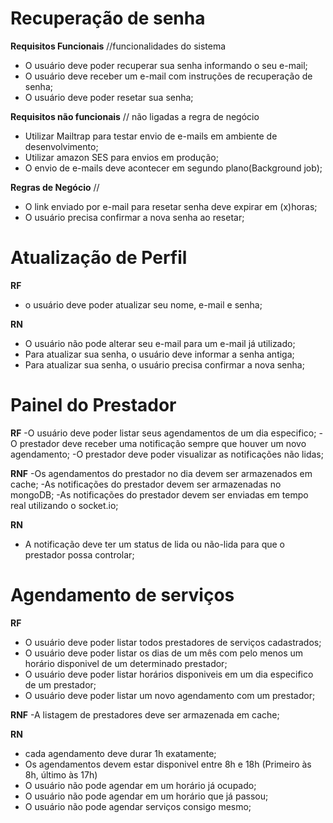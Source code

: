 # Recuperação de senha

**Requisitos Funcionais** //funcionalidades do sistema

- O usuário deve poder recuperar sua senha informando o seu e-mail;
- O usuário deve receber um e-mail com instruções de recuperação de senha;
- O usuário deve poder resetar sua senha;

**Requisitos não funcionais** // não ligadas a regra de negócio

- Utilizar Mailtrap para testar envio de e-mails em ambiente de desenvolvimento;
- Utilizar amazon SES para envios em produção;
- O envio de e-mails deve acontecer em segundo plano(Background job);

**Regras de Negócio** //

- O link enviado por e-mail para resetar senha deve expirar em (x)horas;
- O usuário precisa confirmar a nova senha ao resetar;

# Atualização de Perfil

**RF**

- o usuário deve poder atualizar seu nome, e-mail e senha;

**RN**

- O usuário não pode alterar seu e-mail para um e-mail já utilizado;
- Para atualizar sua senha, o usuário deve informar a senha antiga;
- Para atualizar sua senha, o usuário precisa confirmar a nova senha;

# Painel do Prestador

**RF**
-O usuário deve poder listar seus agendamentos de um dia especifico;
-O prestador deve receber uma notificação sempre que houver um novo agendamento;
-O prestador deve poder visualizar as notificações não lidas;

**RNF**
-Os agendamentos do prestador no dia devem ser armazenados em cache;
-As notificações do prestador devem ser armazenadas no mongoDB;
-As notificações do prestador devem ser enviadas em tempo real utilizando o socket.io;

**RN**

- A notificação deve ter um status de lida ou não-lida para que o prestador possa controlar;

# Agendamento de serviços

**RF**

- O usuário deve poder listar todos prestadores de serviços cadastrados;
- O usuário deve poder listar os dias de um mês com pelo menos um horário disponivel de um determinado prestador;
- O usuário deve poder listar horários disponiveis em um dia especifico de um prestador;
- O usuário deve poder listar um novo agendamento com um prestador;

**RNF**
-A listagem de prestadores deve ser armazenada em cache;

**RN**

- cada agendamento deve durar 1h exatamente;
- Os agendamentos devem estar disponivel entre 8h e 18h (Primeiro às 8h, último às 17h)
- O usuário não pode agendar em um horário já ocupado;
- O usuário não pode agendar em um horário que já passou;
- O usuário não pode agendar serviços consigo mesmo;
